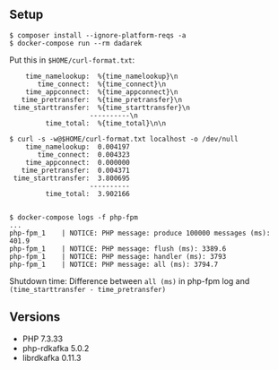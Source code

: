 ## Setup

```
$ composer install --ignore-platform-reqs -a
$ docker-compose run --rm dadarek
```

Put this in `$HOME/curl-format.txt`:
```
    time_namelookup:  %{time_namelookup}\n
       time_connect:  %{time_connect}\n
    time_appconnect:  %{time_appconnect}\n
   time_pretransfer:  %{time_pretransfer}\n
 time_starttransfer:  %{time_starttransfer}\n
                    ----------\n
         time_total:  %{time_total}\n\n
```

```
$ curl -s -w@$HOME/curl-format.txt localhost -o /dev/null
    time_namelookup:  0.004197
       time_connect:  0.004323
    time_appconnect:  0.000000
   time_pretransfer:  0.004371
 time_starttransfer:  3.800695
                    ----------
         time_total:  3.902166


$ docker-compose logs -f php-fpm
...
php-fpm_1    | NOTICE: PHP message: produce 100000 messages (ms): 401.9
php-fpm_1    | NOTICE: PHP message: flush (ms): 3389.6
php-fpm_1    | NOTICE: PHP message: handler (ms): 3793
php-fpm_1    | NOTICE: PHP message: all (ms): 3794.7
```

Shutdown time: Difference between `all (ms)` in php-fpm log and `(time_starttransfer - time_pretransfer)`


## Versions

* PHP 7.3.33
* php-rdkafka 5.0.2
* librdkafka 0.11.3
